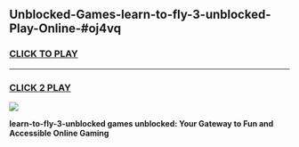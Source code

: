 
## Unblocked-Games-learn-to-fly-3-unblocked-Play-Online-#oj4vq
<h3>
<a href="https://premium.freeplayer.one?title=learn-to-fly-3-unblocked&ref=27F">CLICK TO PLAY</a></h3>
<hr>

<h3>
<a href="https://premium.freeplayer.one?title=learn-to-fly-3-unblocked&ref=27F">CLICK 2 PLAY</a>
  
</h3>

<a href="https://premium.freeplayer.one?title=learn-to-fly-3-unblocked&ref=27F"><img src="https://clearcache.store/games.png"></a>


**learn-to-fly-3-unblocked games unblocked: Your Gateway to Fun and Accessible Online Gaming**
